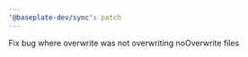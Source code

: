 ```yaml
---
'@baseplate-dev/sync': patch
---
```


Fix bug where overwrite was not overwriting noOverwrite files
